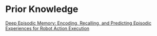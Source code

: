 # Prior Knowledge

[Deep Episodic Memory: Encoding, Recalling, and Predicting Episodic Experiences for Robot Action Execution](http://arxiv.org/abs/1801.04134)